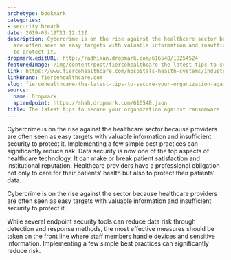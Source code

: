 ```yaml
---
archetype: bookmark
categories:
- security breach
date: 2019-03-19T11:12:12Z
description: Cybercrime is on the rise against the healthcare sector because providers
  are often seen as easy targets with valuable information and insufficient security
  to protect it.
dropmark.editURL: http://radhikan.dropmark.com/616548/18254524
featuredImage: /img/content/post/fiercehealthcare-the-latest-tips-to-secure-your-organization-against-ransomware.jpg
link: https://www.fiercehealthcare.com/hospitals-health-systems/industry-voices-latest-tips-you-need-to-secure-your-organization-against
linkBrand: fiercehealthcare.com
slug: fiercehealthcare-the-latest-tips-to-secure-your-organization-against-ransomware
source:
  name: Dropmark
  apiendpoint: https://shah.dropmark.com/616548.json
title: The latest tips to secure your organization against ransomware
---
```

Cybercrime is on the rise against the healthcare sector because providers are often seen as easy targets with valuable information and insufficient security to protect it. Implementing a few simple best practices can significantly reduce risk. Data security is now one of the top aspects of healthcare technology. It can make or break patient satisfaction and institutional reputation. Healthcare providers have a professional obligation not only to care for their patients’ health but also to protect their patients’ data.

Cybercrime is on the rise against the sector because healthcare providers are often seen as easy targets with valuable information and insufficient security to protect it.

While several endpoint security tools can reduce data risk through detection and response methods, the most effective measures should be taken on the front line where staff members handle devices and sensitive information. Implementing a few simple best practices can significantly reduce risk.

